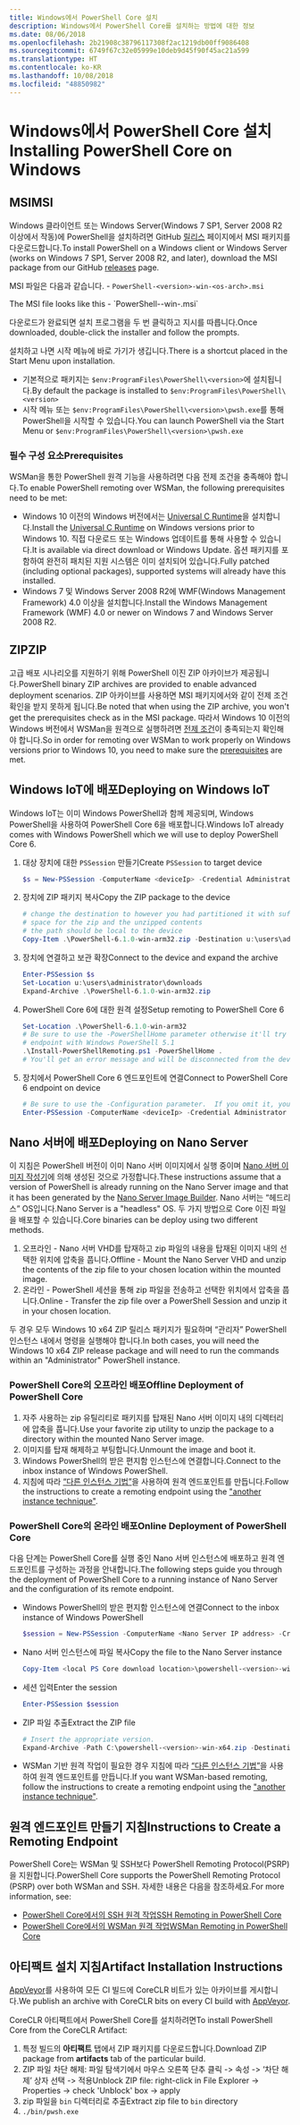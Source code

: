 ```yaml
---
title: Windows에서 PowerShell Core 설치
description: Windows에서 PowerShell Core를 설치하는 방법에 대한 정보
ms.date: 08/06/2018
ms.openlocfilehash: 2b21908c38796117308f2ac1219db00ff9086408
ms.sourcegitcommit: 6749f67c32e05999e10deb9d45f90f45ac21a599
ms.translationtype: HT
ms.contentlocale: ko-KR
ms.lasthandoff: 10/08/2018
ms.locfileid: "48850982"
---
```

# <a name="installing-powershell-core-on-windows"></a><span data-ttu-id="6fbc6-103">Windows에서 PowerShell Core 설치</span><span class="sxs-lookup"><span data-stu-id="6fbc6-103">Installing PowerShell Core on Windows</span></span>

## <a name="msi"></a><span data-ttu-id="6fbc6-104">MSI</span><span class="sxs-lookup"><span data-stu-id="6fbc6-104">MSI</span></span>

<span data-ttu-id="6fbc6-105">Windows 클라이언트 또는 Windows Server(Windows 7 SP1, Server 2008 R2 이상에서 작동)에 PowerShell을 설치하려면 GitHub [릴리스][] 페이지에서 MSI 패키지를 다운로드합니다.</span><span class="sxs-lookup"><span data-stu-id="6fbc6-105">To install PowerShell on a Windows client or Windows Server (works on Windows 7 SP1, Server 2008 R2, and later), download the MSI package from our GitHub [releases][] page.</span></span>

<span data-ttu-id="6fbc6-106">MSI 파일은 다음과 같습니다. - `PowerShell-<version>-win-<os-arch>.msi`
<!-- TODO: should be updated to point to the Download Center as well --></span><span class="sxs-lookup"><span data-stu-id="6fbc6-106">The MSI file looks like this - `PowerShell-<version>-win-<os-arch>.msi`
<!-- TODO: should be updated to point to the Download Center as well --></span></span>

<span data-ttu-id="6fbc6-107">다운로드가 완료되면 설치 프로그램을 두 번 클릭하고 지시를 따릅니다.</span><span class="sxs-lookup"><span data-stu-id="6fbc6-107">Once downloaded, double-click the installer and follow the prompts.</span></span>

<span data-ttu-id="6fbc6-108">설치하고 나면 시작 메뉴에 바로 가기가 생깁니다.</span><span class="sxs-lookup"><span data-stu-id="6fbc6-108">There is a shortcut placed in the Start Menu upon installation.</span></span>

- <span data-ttu-id="6fbc6-109">기본적으로 패키지는 `$env:ProgramFiles\PowerShell\<version>`에 설치됩니다.</span><span class="sxs-lookup"><span data-stu-id="6fbc6-109">By default the package is installed to `$env:ProgramFiles\PowerShell\<version>`</span></span>
- <span data-ttu-id="6fbc6-110">시작 메뉴 또는 `$env:ProgramFiles\PowerShell\<version>\pwsh.exe`를 통해 PowerShell을 시작할 수 있습니다.</span><span class="sxs-lookup"><span data-stu-id="6fbc6-110">You can launch PowerShell via the Start Menu or `$env:ProgramFiles\PowerShell\<version>\pwsh.exe`</span></span>

### <a name="prerequisites"></a><span data-ttu-id="6fbc6-111">필수 구성 요소</span><span class="sxs-lookup"><span data-stu-id="6fbc6-111">Prerequisites</span></span>

<span data-ttu-id="6fbc6-112">WSMan을 통한 PowerShell 원격 기능을 사용하려면 다음 전제 조건을 충족해야 합니다.</span><span class="sxs-lookup"><span data-stu-id="6fbc6-112">To enable PowerShell remoting over WSMan, the following prerequisites need to be met:</span></span>

- <span data-ttu-id="6fbc6-113">Windows 10 이전의 Windows 버전에서는 [Universal C Runtime](https://www.microsoft.com/download/details.aspx?id=50410)을 설치합니다.</span><span class="sxs-lookup"><span data-stu-id="6fbc6-113">Install the [Universal C Runtime](https://www.microsoft.com/download/details.aspx?id=50410) on Windows versions prior to Windows 10.</span></span>
  <span data-ttu-id="6fbc6-114">직접 다운로드 또는 Windows 업데이트를 통해 사용할 수 있습니다.</span><span class="sxs-lookup"><span data-stu-id="6fbc6-114">It is available via direct download or Windows Update.</span></span>
  <span data-ttu-id="6fbc6-115">옵션 패키지를 포함하여 완전히 패치된 지원 시스템은 이미 설치되어 있습니다.</span><span class="sxs-lookup"><span data-stu-id="6fbc6-115">Fully patched (including optional packages), supported systems will already have this installed.</span></span>
- <span data-ttu-id="6fbc6-116">Windows 7 및 Windows Server 2008 R2에 WMF(Windows Management Framework) 4.0 이상을 설치합니다.</span><span class="sxs-lookup"><span data-stu-id="6fbc6-116">Install the Windows Management Framework (WMF) 4.0 or newer on Windows 7 and Windows Server 2008 R2.</span></span>

## <a name="zip"></a><span data-ttu-id="6fbc6-117">ZIP</span><span class="sxs-lookup"><span data-stu-id="6fbc6-117">ZIP</span></span>

<span data-ttu-id="6fbc6-118">고급 배포 시나리오를 지원하기 위해 PowerShell 이진 ZIP 아카이브가 제공됩니다.</span><span class="sxs-lookup"><span data-stu-id="6fbc6-118">PowerShell binary ZIP archives are provided to enable advanced deployment scenarios.</span></span>
<span data-ttu-id="6fbc6-119">ZIP 아카이브를 사용하면 MSI 패키지에서와 같이 전제 조건 확인을 받지 못하게 됩니다.</span><span class="sxs-lookup"><span data-stu-id="6fbc6-119">Be noted that when using the ZIP archive, you won't get the prerequisites check as in the MSI package.</span></span>
<span data-ttu-id="6fbc6-120">따라서 Windows 10 이전의 Windows 버전에서 WSMan을 원격으로 실행하려면 [전제 조건](#prerequisites)이 충족되는지 확인해야 합니다.</span><span class="sxs-lookup"><span data-stu-id="6fbc6-120">So in order for remoting over WSMan to work properly on Windows versions prior to Windows 10, you need to make sure the [prerequisites](#prerequisites) are met.</span></span>

## <a name="deploying-on-windows-iot"></a><span data-ttu-id="6fbc6-121">Windows IoT에 배포</span><span class="sxs-lookup"><span data-stu-id="6fbc6-121">Deploying on Windows IoT</span></span>

<span data-ttu-id="6fbc6-122">Windows IoT는 이미 Windows PowerShell과 함께 제공되며, Windows PowerShell을 사용하여 PowerShell Core 6을 배포합니다.</span><span class="sxs-lookup"><span data-stu-id="6fbc6-122">Windows IoT already comes with Windows PowerShell which we will use to deploy PowerShell Core 6.</span></span>

1. <span data-ttu-id="6fbc6-123">대상 장치에 대한 `PSSession` 만들기</span><span class="sxs-lookup"><span data-stu-id="6fbc6-123">Create `PSSession` to target device</span></span>

   ```powershell
   $s = New-PSSession -ComputerName <deviceIp> -Credential Administrator
   ```

2. <span data-ttu-id="6fbc6-124">장치에 ZIP 패키지 복사</span><span class="sxs-lookup"><span data-stu-id="6fbc6-124">Copy the ZIP package to the device</span></span>

   ```powershell
   # change the destination to however you had partitioned it with sufficient
   # space for the zip and the unzipped contents
   # the path should be local to the device
   Copy-Item .\PowerShell-6.1.0-win-arm32.zip -Destination u:\users\administrator\Downloads -ToSession $s
   ```

3. <span data-ttu-id="6fbc6-125">장치에 연결하고 보관 확장</span><span class="sxs-lookup"><span data-stu-id="6fbc6-125">Connect to the device and expand the archive</span></span>

   ```powershell
   Enter-PSSession $s
   Set-Location u:\users\administrator\downloads
   Expand-Archive .\PowerShell-6.1.0-win-arm32.zip
   ```

4. <span data-ttu-id="6fbc6-126">PowerShell Core 6에 대한 원격 설정</span><span class="sxs-lookup"><span data-stu-id="6fbc6-126">Setup remoting to PowerShell Core 6</span></span>

   ```powershell
   Set-Location .\PowerShell-6.1.0-win-arm32
   # Be sure to use the -PowerShellHome parameter otherwise it'll try to create a new
   # endpoint with Windows PowerShell 5.1
   .\Install-PowerShellRemoting.ps1 -PowerShellHome .
   # You'll get an error message and will be disconnected from the device because it has to restart WinRM
   ```

5. <span data-ttu-id="6fbc6-127">장치에서 PowerShell Core 6 엔드포인트에 연결</span><span class="sxs-lookup"><span data-stu-id="6fbc6-127">Connect to PowerShell Core 6 endpoint on device</span></span>

   ```powershell
   # Be sure to use the -Configuration parameter.  If you omit it, you will connect to Windows PowerShell 5.1
   Enter-PSSession -ComputerName <deviceIp> -Credential Administrator -Configuration powershell.6.1.0
   ```

## <a name="deploying-on-nano-server"></a><span data-ttu-id="6fbc6-128">Nano 서버에 배포</span><span class="sxs-lookup"><span data-stu-id="6fbc6-128">Deploying on Nano Server</span></span>

<span data-ttu-id="6fbc6-129">이 지침은 PowerShell 버전이 이미 Nano 서버 이미지에서 실행 중이며 [Nano 서버 이미지 작성기](/windows-server/get-started/deploy-nano-server)에 의해 생성된 것으로 가정합니다.</span><span class="sxs-lookup"><span data-stu-id="6fbc6-129">These instructions assume that a version of PowerShell is already running on the Nano Server image and that it has been generated by the [Nano Server Image Builder](/windows-server/get-started/deploy-nano-server).</span></span>
<span data-ttu-id="6fbc6-130">Nano 서버는 “헤드리스” OS입니다.</span><span class="sxs-lookup"><span data-stu-id="6fbc6-130">Nano Server is a "headless" OS.</span></span> <span data-ttu-id="6fbc6-131">두 가지 방법으로 Core 이진 파일을 배포할 수 있습니다.</span><span class="sxs-lookup"><span data-stu-id="6fbc6-131">Core binaries can be deploy using two different methods.</span></span>

1. <span data-ttu-id="6fbc6-132">오프라인 - Nano 서버 VHD를 탑재하고 zip 파일의 내용을 탑재된 이미지 내의 선택한 위치에 압축을 풉니다.</span><span class="sxs-lookup"><span data-stu-id="6fbc6-132">Offline - Mount the Nano Server VHD and unzip the contents of the zip file to your chosen location within the mounted image.</span></span>
2. <span data-ttu-id="6fbc6-133">온라인 - PowerShell 세션을 통해 zip 파일을 전송하고 선택한 위치에서 압축을 풉니다.</span><span class="sxs-lookup"><span data-stu-id="6fbc6-133">Online - Transfer the zip file over a PowerShell Session and unzip it in your chosen location.</span></span>

<span data-ttu-id="6fbc6-134">두 경우 모두 Windows 10 x64 ZIP 릴리스 패키지가 필요하며 “관리자” PowerShell 인스턴스 내에서 명령을 실행해야 합니다.</span><span class="sxs-lookup"><span data-stu-id="6fbc6-134">In both cases, you will need the Windows 10 x64 ZIP release package and will need to run the commands within an "Administrator" PowerShell instance.</span></span>

### <a name="offline-deployment-of-powershell-core"></a><span data-ttu-id="6fbc6-135">PowerShell Core의 오프라인 배포</span><span class="sxs-lookup"><span data-stu-id="6fbc6-135">Offline Deployment of PowerShell Core</span></span>

1. <span data-ttu-id="6fbc6-136">자주 사용하는 zip 유틸리티로 패키지를 탑재된 Nano 서버 이미지 내의 디렉터리에 압축을 풉니다.</span><span class="sxs-lookup"><span data-stu-id="6fbc6-136">Use your favorite zip utility to unzip the package to a directory within the mounted Nano Server image.</span></span>
2. <span data-ttu-id="6fbc6-137">이미지를 탑재 해제하고 부팅합니다.</span><span class="sxs-lookup"><span data-stu-id="6fbc6-137">Unmount the image and boot it.</span></span>
3. <span data-ttu-id="6fbc6-138">Windows PowerShell의 받은 편지함 인스턴스에 연결합니다.</span><span class="sxs-lookup"><span data-stu-id="6fbc6-138">Connect to the inbox instance of Windows PowerShell.</span></span>
4. <span data-ttu-id="6fbc6-139">지침에 따라 [“다른 인스턴스 기법”](#executed-by-another-instance-of-powershell-on-behalf-of-the-instance-that-it-will-register)을 사용하여 원격 엔드포인트를 만듭니다.</span><span class="sxs-lookup"><span data-stu-id="6fbc6-139">Follow the instructions to create a remoting endpoint using the ["another instance technique"](#executed-by-another-instance-of-powershell-on-behalf-of-the-instance-that-it-will-register).</span></span>

### <a name="online-deployment-of-powershell-core"></a><span data-ttu-id="6fbc6-140">PowerShell Core의 온라인 배포</span><span class="sxs-lookup"><span data-stu-id="6fbc6-140">Online Deployment of PowerShell Core</span></span>

<span data-ttu-id="6fbc6-141">다음 단계는 PowerShell Core를 실행 중인 Nano 서버 인스턴스에 배포하고 원격 엔드포인트를 구성하는 과정을 안내합니다.</span><span class="sxs-lookup"><span data-stu-id="6fbc6-141">The following steps guide you through the deployment of PowerShell Core to a running instance of Nano Server and the configuration of its remote endpoint.</span></span>

- <span data-ttu-id="6fbc6-142">Windows PowerShell의 받은 편지함 인스턴스에 연결</span><span class="sxs-lookup"><span data-stu-id="6fbc6-142">Connect to the inbox instance of Windows PowerShell</span></span>

  ```powershell
  $session = New-PSSession -ComputerName <Nano Server IP address> -Credential <An Administrator account on the system>
  ```

- <span data-ttu-id="6fbc6-143">Nano 서버 인스턴스에 파일 복사</span><span class="sxs-lookup"><span data-stu-id="6fbc6-143">Copy the file to the Nano Server instance</span></span>

  ```powershell
  Copy-Item <local PS Core download location>\powershell-<version>-win-x64.zip c:\ -ToSession $session
  ```

- <span data-ttu-id="6fbc6-144">세션 입력</span><span class="sxs-lookup"><span data-stu-id="6fbc6-144">Enter the session</span></span>

  ```powershell
  Enter-PSSession $session
  ```

- <span data-ttu-id="6fbc6-145">ZIP 파일 추출</span><span class="sxs-lookup"><span data-stu-id="6fbc6-145">Extract the ZIP file</span></span>

  ```powershell
  # Insert the appropriate version.
  Expand-Archive -Path C:\powershell-<version>-win-x64.zip -DestinationPath "C:\PowerShellCore_<version>"
  ```

- <span data-ttu-id="6fbc6-146">WSMan 기반 원격 작업이 필요한 경우 지침에 따라 [“다른 인스턴스 기법”](../core-powershell/WSMan-Remoting-in-PowerShell-Core.md#executed-by-another-instance-of-powershell-on-behalf-of-the-instance-that-it-will-register)을 사용하여 원격 엔드포인트를 만듭니다.</span><span class="sxs-lookup"><span data-stu-id="6fbc6-146">If you want WSMan-based remoting, follow the instructions to create a remoting endpoint using the ["another instance technique"](../core-powershell/WSMan-Remoting-in-PowerShell-Core.md#executed-by-another-instance-of-powershell-on-behalf-of-the-instance-that-it-will-register).</span></span>

## <a name="instructions-to-create-a-remoting-endpoint"></a><span data-ttu-id="6fbc6-147">원격 엔드포인트 만들기 지침</span><span class="sxs-lookup"><span data-stu-id="6fbc6-147">Instructions to Create a Remoting Endpoint</span></span>

<span data-ttu-id="6fbc6-148">PowerShell Core는 WSMan 및 SSH보다 PowerShell Remoting Protocol(PSRP)을 지원합니다.</span><span class="sxs-lookup"><span data-stu-id="6fbc6-148">PowerShell Core supports the PowerShell Remoting Protocol (PSRP) over both WSMan and SSH.</span></span>
<span data-ttu-id="6fbc6-149">자세한 내용은 다음을 참조하세요.</span><span class="sxs-lookup"><span data-stu-id="6fbc6-149">For more information, see:</span></span>

- <span data-ttu-id="6fbc6-150">[PowerShell Core에서의 SSH 원격 작업][ssh-remoting]</span><span class="sxs-lookup"><span data-stu-id="6fbc6-150">[SSH Remoting in PowerShell Core][ssh-remoting]</span></span>
- <span data-ttu-id="6fbc6-151">[PowerShell Core에서의 WSMan 원격 작업][wsman-remoting]</span><span class="sxs-lookup"><span data-stu-id="6fbc6-151">[WSMan Remoting in PowerShell Core][wsman-remoting]</span></span>

## <a name="artifact-installation-instructions"></a><span data-ttu-id="6fbc6-152">아티팩트 설치 지침</span><span class="sxs-lookup"><span data-stu-id="6fbc6-152">Artifact Installation Instructions</span></span>

<span data-ttu-id="6fbc6-153">[AppVeyor][]를 사용하여 모든 CI 빌드에 CoreCLR 비트가 있는 아카이브를 게시합니다.</span><span class="sxs-lookup"><span data-stu-id="6fbc6-153">We publish an archive with CoreCLR bits on every CI build with [AppVeyor][].</span></span>

<span data-ttu-id="6fbc6-154">CoreCLR 아티팩트에서 PowerShell Core를 설치하려면</span><span class="sxs-lookup"><span data-stu-id="6fbc6-154">To install PowerShell Core from the CoreCLR Artifact:</span></span>

1. <span data-ttu-id="6fbc6-155">특정 빌드의 **아티팩트** 탭에서 ZIP 패키지를 다운로드합니다.</span><span class="sxs-lookup"><span data-stu-id="6fbc6-155">Download ZIP package from **artifacts** tab of the particular build.</span></span>
2. <span data-ttu-id="6fbc6-156">ZIP 파일 차단 해제: 파일 탐색기에서 마우스 오른쪽 단추 클릭 -> 속성 -> ‘차단 해제’ 상자 선택 -> 적용</span><span class="sxs-lookup"><span data-stu-id="6fbc6-156">Unblock ZIP file: right-click in File Explorer -> Properties -> check 'Unblock' box -> apply</span></span>
3. <span data-ttu-id="6fbc6-157">zip 파일을 `bin` 디렉터리로 추출</span><span class="sxs-lookup"><span data-stu-id="6fbc6-157">Extract zip file to `bin` directory</span></span>
4. `./bin/pwsh.exe`

<!-- [download-center]: TODO -->

[릴리스]: https://github.com/PowerShell/PowerShell/releases
[releases]: https://github.com/PowerShell/PowerShell/releases
[ssh-remoting]: ../core-powershell/SSH-Remoting-in-PowerShell-Core.md
[wsman-remoting]: ../core-powershell/WSMan-Remoting-in-PowerShell-Core.md
[AppVeyor]: https://ci.appveyor.com/project/PowerShell/powershell
